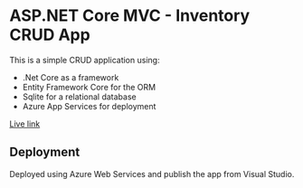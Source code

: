 # ASP.NET Core MVC - Inventory CRUD App

This is a simple CRUD application using:
* .Net Core as a framework
* Entity Framework Core for the ORM 
* Sqlite for a relational database
* Azure App Services for deployment

[Live link](https://shopifytechnicalchallenge.azurewebsites.net)

## Deployment

Deployed using Azure Web Services and publish the app from Visual Studio.




